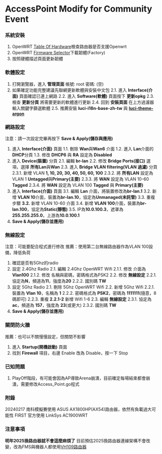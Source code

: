AccessPoint Modify for Community Event
============
### 系統安裝

1. OpenWRT [Table Of Hardware](https://openwrt.org/toh/start)檢查路由器是否支援Openwrt
2. OpenWRT [Firmware Selector](https://firmware-selector.openwrt.org/)下載韌體(Factory)
3. 按照硬體描述頁面更新韌體

### 軟體設定

1. 打開瀏覽器，進入 **管理頁面** 帳號: root 密碼: (空)
2. 如果確定功能完整建議先聯網更新軟體與安裝中文包
2.1. 進入 **Interface(介面)** 頁面確認已連上網路
2.2. 進入 **Software(軟體)** 頁面按下 **更新opkg**
2.3. 檢查 **更新分頁** 將需要更新的軟體進行更新
2.4. 回到 **安裝頁面** 在上方過濾器輸入關鍵字篩選軟體
2.5. 推薦安裝 **luci-i18n-base-zh-tw** 與 **[luci-theme-argon](https://github.com/jerrykuku/luci-theme-argon)**

### 網路設定

注意：請一次設定完畢再按下 **Save & Apply(儲存與應用)**
1. 進入 **Interface(介面)** 頁面
    1.1. 刪除 **Wan**與**Wan6** 介面
    1.2. 進入 **Lan**介面的 **DHCP**分頁
    1.3. 修改 **DHCP6** 與 **RA** 設定為 **Disabled**
2. 進入 **Device(裝置)** 分頁
    2.1. 編輯 **br-lan**
    2.2. 修改 **Bridge Ports(接口)** 選項，選擇 **所有Lan**與**Wan**
    2.3. 進入 **Bridge VLAN filtering(VLAN 過濾)** 分頁
    2.3.1. 新增 VLAN **1, 10, 20, 30, 40, 50, 60, 100**
    2.3.2. 將 **所有LAN** 設定為 VLAN 1 **Untagged**與**Primary(主要)**
    2.3.3. 將 **WAN** 設定為 VLAN 10-60 **Tagged**
    2.3.4. 將 **WAN** 設定為 VLAN 100 **Tagged** 與 **Primary(主要)**
3. 進入 **Interface(介面)** 頁面
    3.1. 編輯 **Lan** 介面，將裝置修改為**br-lan.1**
    3.2. 新增 **VLAN 10**介面，裝置為**br-lan.10**，協定為**Unmanaged(未託管)**
    3.3. 重複步驟 **3.2.** 新增 VLAN 10-60 介面
    3.4. 新增 **VLAN 100**介面，裝置為**br-lan.100**，協定為**Static(靜態)**
    3.5. IP為**10.0.100.3**，遮罩為**255.255.255.0**，上游為**10.0.100.1**
4. **Save & Apply(儲存並應用)**

### 無線設定

注意：可能要配合程式進行修改
推薦：使用第二台無線路由器作為VLAN 100設備，降低負荷
1. 確認是否有5Ghz的radio
2. 設定 2.4Ghz Radio
    2.1. 編輯 2.4Ghz OpenWRT Wifi
    2.1.1. 修改 介面為**Vlan100**
    2.1.2. 修改 名稱與密碼，密碼格式為PSK2
    2.2. 修改 **無線設定**
    2.2.1. 協定為**N**，頻道為**11**，強度為**20**
    2.2.2. 國別碼 **TW**
3. 設定 5Ghz Radio
    2.1. 刪除 5Ghz OpenWRT Wifi
    2.2. 新增 5Ghz Wifi
    2.2.1. 裝置為 **Vlan 10**，名稱為 **1**
    2.2.2. 密碼格式為 **PSK2**，密碼為 **1111111**(隨意，8碼即可)
    2.2.3. 重複 **2.2.1-2** 新增 Wifi 1-6
    2.3. 編輯 **無線設定**
    2.3.1. 協定為 **ac**，頻道為 **157**，強度為 **23**(或更大)
    2.3.2. 國別碼 **TW**
4. **Save & Apply(儲存並應用)**

### 關閉防火牆

推薦：也可以不關慢慢設定，但關閉不影響
1. 進入 **Startup(開機啟動)** 頁面
2. 找到 **Firewall** 項目，右邊 Enable 改為 Disable，按一下 Stop

### 已知問題

1. PlayOff階段，有可能會因為AP導致Arena崩潰，目前確定每場結束都會崩潰，需要修改Access_Point.go程式

### 附錄

20240217 南科模擬賽使用 ASUS AX1800HP(AX54)路由器，依然有負載過大可能性
FIRST 官方使用 LinkSys AC1900WRT

### 注意事項

**明年2025換路由器就不會這麼麻煩了**
目前預估2025換路由器連線架構不會改變，改為FMS與機器人都使用[VH109路由器](https://frc-radio.vivid-hosting.net/)